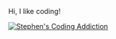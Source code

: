 Hi, I like coding!

[![Stephen's Coding Addiction](https://github-readme-stats.vercel.app/api?username=dixonstephen)](https://github.com/anuraghazra/github-readme-stats)
